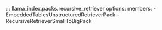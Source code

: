 ::: llama_index.packs.recursive_retriever
options:
members: - EmbeddedTablesUnstructuredRetrieverPack - RecursiveRetrieverSmallToBigPack
